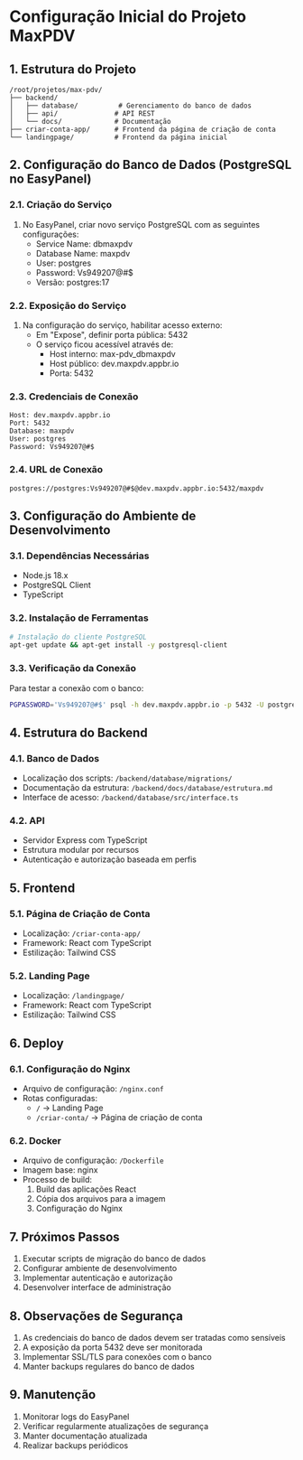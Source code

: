 # Configuração Inicial do Projeto MaxPDV

## 1. Estrutura do Projeto
```
/root/projetos/max-pdv/
├── backend/
│   ├── database/          # Gerenciamento do banco de dados
│   ├── api/              # API REST
│   └── docs/             # Documentação
├── criar-conta-app/      # Frontend da página de criação de conta
└── landingpage/          # Frontend da página inicial
```

## 2. Configuração do Banco de Dados (PostgreSQL no EasyPanel)

### 2.1. Criação do Serviço
1. No EasyPanel, criar novo serviço PostgreSQL com as seguintes configurações:
   - Service Name: dbmaxpdv
   - Database Name: maxpdv
   - User: postgres
   - Password: Vs949207@#$
   - Versão: postgres:17

### 2.2. Exposição do Serviço
1. Na configuração do serviço, habilitar acesso externo:
   - Em "Expose", definir porta pública: 5432
   - O serviço ficou acessível através de:
     - Host interno: max-pdv_dbmaxpdv
     - Host público: dev.maxpdv.appbr.io
     - Porta: 5432

### 2.3. Credenciais de Conexão
```
Host: dev.maxpdv.appbr.io
Port: 5432
Database: maxpdv
User: postgres
Password: Vs949207@#$
```

### 2.4. URL de Conexão
```
postgres://postgres:Vs949207@#$@dev.maxpdv.appbr.io:5432/maxpdv
```

## 3. Configuração do Ambiente de Desenvolvimento

### 3.1. Dependências Necessárias
- Node.js 18.x
- PostgreSQL Client
- TypeScript

### 3.2. Instalação de Ferramentas
```bash
# Instalação do cliente PostgreSQL
apt-get update && apt-get install -y postgresql-client
```

### 3.3. Verificação da Conexão
Para testar a conexão com o banco:
```bash
PGPASSWORD='Vs949207@#$' psql -h dev.maxpdv.appbr.io -p 5432 -U postgres -d maxpdv
```

## 4. Estrutura do Backend

### 4.1. Banco de Dados
- Localização dos scripts: `/backend/database/migrations/`
- Documentação da estrutura: `/backend/docs/database/estrutura.md`
- Interface de acesso: `/backend/database/src/interface.ts`

### 4.2. API
- Servidor Express com TypeScript
- Estrutura modular por recursos
- Autenticação e autorização baseada em perfis

## 5. Frontend

### 5.1. Página de Criação de Conta
- Localização: `/criar-conta-app/`
- Framework: React com TypeScript
- Estilização: Tailwind CSS

### 5.2. Landing Page
- Localização: `/landingpage/`
- Framework: React com TypeScript
- Estilização: Tailwind CSS

## 6. Deploy

### 6.1. Configuração do Nginx
- Arquivo de configuração: `/nginx.conf`
- Rotas configuradas:
  - `/` → Landing Page
  - `/criar-conta/` → Página de criação de conta

### 6.2. Docker
- Arquivo de configuração: `/Dockerfile`
- Imagem base: nginx
- Processo de build:
  1. Build das aplicações React
  2. Cópia dos arquivos para a imagem
  3. Configuração do Nginx

## 7. Próximos Passos
1. Executar scripts de migração do banco de dados
2. Configurar ambiente de desenvolvimento
3. Implementar autenticação e autorização
4. Desenvolver interface de administração

## 8. Observações de Segurança
1. As credenciais do banco de dados devem ser tratadas como sensíveis
2. A exposição da porta 5432 deve ser monitorada
3. Implementar SSL/TLS para conexões com o banco
4. Manter backups regulares do banco de dados

## 9. Manutenção
1. Monitorar logs do EasyPanel
2. Verificar regularmente atualizações de segurança
3. Manter documentação atualizada
4. Realizar backups periódicos
